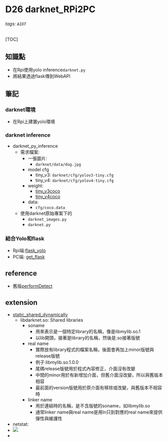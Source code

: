 # D26 darknet_RPi2PC
###### tags: `AIOT`
[TOC]
## 知識點
- 在Rpi使用yolo inference`darknet.py`
- 將結果透過flask傳到WebAPI
## 筆記
### darknet環境
- 在Rpi上建置yolo環境
### darknet inference
- darknet_py_inference
    - 需求檔案:
        - 一張圖片:
            - `darknet/data/dog.jpg`
        - model cfg
            - tiny_v3: `darknet/cfg/yolov3-tiny.cfg`
            - tiny_v4: `darknet/cfg/yolov4-tiny.cfg`
        - weight:
            - [tiny_v3coco](https://pjreddie.com/media/files/yolov3-tiny.weights)
            - [tiny_v4coco](https://github.com/AlexeyAB/darknet/releases/download/darknet_yolo_v4_pre/yolov4-tiny.weights)
        - data:
            - `cfg/coco.data`
    - 使用darknet原始專案下的
        - `darknet_images.py`
        - `darknet.py`
### 結合Yolo和flask
- Rpi端:[flask_yolo](https://github.com/chihpy/AIOT/blob/main/D26_darknet_Rpi2PC/flask_yolo.py)
- PC端: [get_flask](https://github.com/chihpy/AIOT/blob/main/D26_darknet_Rpi2PC/get_flask.py)

## reference
- 舊版[performDetect](https://github.com/gengyanlei/fire-detect-yolov4/blob/master/yolov4/darknet.py)
## extension
- [static_shared_dynamically](https://blog.xuite.net/tzeng015/twblog/113272198)
    - libdarknet.so: Shared libraries
        - soname
            - 用來表示是一個特定library的名稱，像是libmylib.so.1
            - 以lib開頭，接著是library的名稱，然後是.so接著版號
        - real name
            - 實際放有library程式的檔案名稱，後面會再加上minor版號與release版號
            - 例子:libmylib.so.1.0.0
            - 尾碼release版號用於程式內容修正，介面沒有改變
            - 中間的minor用於有新增加介面，但舊介面沒改變，所以與舊版本相容
            - 最前面的version版號用於原介面有移除或改變，與舊版本不相容時
        - linker name
            - 用於連結時的名稱，是不含版號的soname，如libmylib.so
            - 通常linker name與real name是用ln只到對應的real name來提供彈性與維護性
- netstat: 
- ![](https://i.imgur.com/u4WOhCl.png)
- 